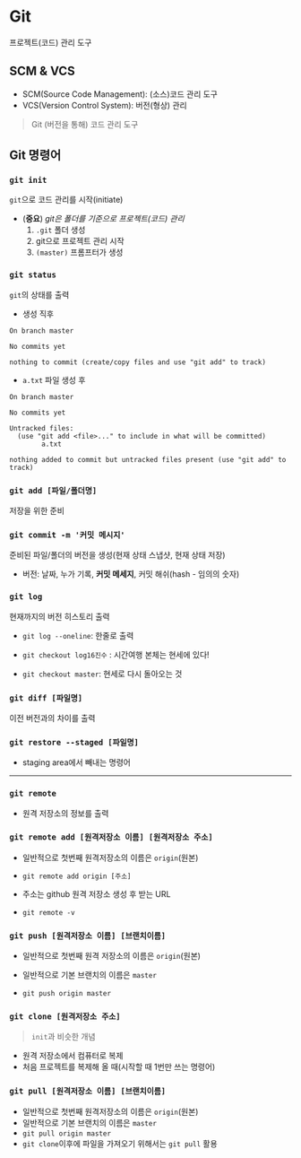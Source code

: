 # Git

프로젝트(코드) 관리 도구



## SCM & VCS

* SCM(Source Code Management): (소스)코드 관리 도구
* VCS(Version Control System): 버전(형상) 관리

> Git (버전을 통해) 코드 관리 도구



## Git 명령어

### `git init`

`git`으로 코드 관리를 시작(initiate)

- (**중요**) *git은 폴더를 기준으로 프로젝트(코드) 관리*
  1. `.git` 폴더 생성
  2. git으로 프로젝트 관리 시작
  3. `(master)` 프롬프터가 생성



### `git status`

`git`의 상태를 출력

* 생성 직후

```
On branch master

No commits yet

nothing to commit (create/copy files and use "git add" to track)
```

* `a.txt` 파일 생성 후

```
On branch master

No commits yet

Untracked files:
  (use "git add <file>..." to include in what will be committed)
        a.txt

nothing added to commit but untracked files present (use "git add" to track)
```



### `git add [파일/폴더명]`

저장을 위한 준비



### `git commit -m '커밋 메시지'`

준비된 파일/폴더의 버전을 생성(현재 상태 스냅샷, 현재 상태 저장)

* 버전: 날짜, 누가 기록, **커밋 메세지**, 커밋 해쉬(hash - 임의의 숫자)



### `git log`

현재까지의 버전 히스토리 출력

* `git log --oneline`: 한줄로 출력
* `git checkout log16진수` : 시간여행 본체는 현세에 있다!

* `git checkout master`: 현세로 다시 돌아오는 것

### `git diff [파일명]`

이전 버전과의 차이를 출력



### `git restore --staged [파일명]` 

* staging area에서 빼내는 명령어



___

### `git remote`

* 원격 저장소의 정보를 출력



### `git remote add [원격저장소 이름] [원격저장소 주소]`

* 일반적으로 첫번째 원격저장소의 이름은 `origin`(원본)
* `git remote add origin [주소]`
* 주소는 github 원격 저장소 생성 후 받는 URL

* `git remote -v` 



### `git push [원격저장소 이름] [브랜치이름]`

* 일반적으로 첫번째 원격 저장소의 이름은 `origin`(원본)
* 일반적으로 기본 브랜치의 이름은 `master`

* `git push origin master` 



### `git clone [원격저장소 주소]`

> `init`과 비슷한 개념

* 원격 저장소에서 컴퓨터로 복제
* 처음 프로젝트를 복제해 올 때(시작할 때 1번만 쓰는 명령어)



### `git pull [원격저장소 이름] [브랜치이름] `

* 일반적으로 첫번째 원격저장소의 이름은 `origin`(원본)
* 일반적으로 기본 브랜치의 이름은 `master`
* `git pull origin master`
* `git clone`이후에 파일을 가져오기 위해서는 `git pull` 활용

